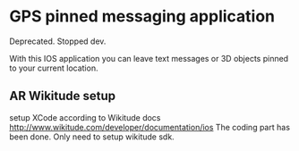 # GPS pinned messaging application

Deprecated. Stopped dev.

With this IOS application you can leave text messages or 3D objects pinned to your current location.

## AR Wikitude setup

setup XCode according to Wikitude docs http://www.wikitude.com/developer/documentation/ios
The coding part has been done. Only need to setup wikitude sdk.
